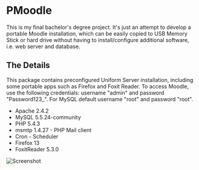 PMoodle
=======

This is my final bachelor's degree project. It's just an attempt to develop a portable Moodle installation, which can be
easily copied to USB Memory Stick or hard drive without having to install/configure additional software, i.e. web server
and database.

The Details
-----------

This package contains preconfigured Uniform Server installation, including some portable apps such as Firefox and Foxit Reader.
To access Moodle, use the following credentials: username "admin" and password "Password123_". For MySQL default username "root"
and password "root".
- Apache 2.4.2
- MySQL 5.5.24-community
- PHP 5.4.3
- msmtp 1.4.27 - PHP Mail client
- Cron - Scheduler
- Firefox 13
- FoxitReader 5.3.0

![Screenshot](http://i.imgur.com/LbDhy.png)